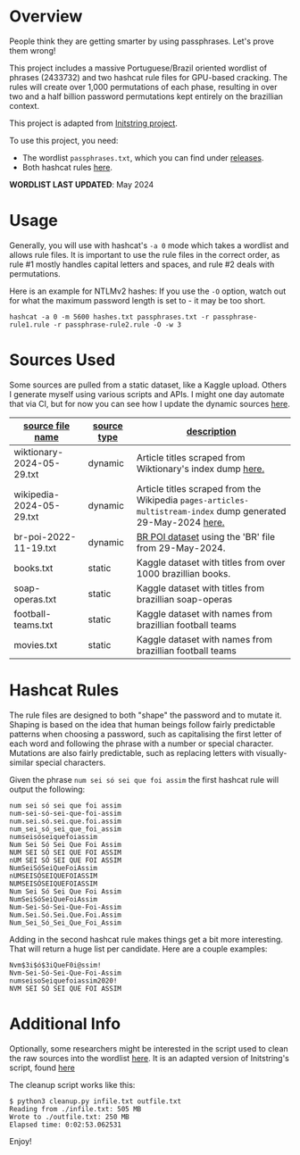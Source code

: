 # Overview

People think they are getting smarter by using passphrases. Let's prove them wrong!

This project includes a massive Portuguese/Brazil oriented wordlist of phrases (2433732) and two hashcat rule files for GPU-based cracking. The rules will create over 1,000 permutations of each phase, resulting in over two and a half billion password permutations kept entirely on the brazillian context.

This project is adapted from [Initstring project](https://github.com/initstring/passphrase-wordlist). 

To use this project, you need:

- The wordlist `passphrases.txt`, which you can find under [releases](https://github.com/victormagalhaess/pt-br-passphrase-wordlist/releases).
- Both hashcat rules [here](/hashcat-rules/).

**WORDLIST LAST UPDATED**: May 2024

# Usage

Generally, you will use with hashcat's `-a 0` mode which takes a wordlist and allows rule files. It is important to use the rule files in the correct order, as rule #1 mostly handles capital letters and spaces, and rule #2 deals with permutations.

Here is an example for NTLMv2 hashes: If you use the `-O` option, watch out for what the maximum password length is set to - it may be too short.

```
hashcat -a 0 -m 5600 hashes.txt passphrases.txt -r passphrase-rule1.rule -r passphrase-rule2.rule -O -w 3
```

# Sources Used

Some sources are pulled from a static dataset, like a Kaggle upload. Others I generate myself using various scripts and APIs. I might one day automate that via CI, but for now you can see how I update the dynamic sources [here](/utilities/updating-sources.md).

| <ins>**source file name**</ins> | <ins>**source type**</ins> | <ins>**description**</ins> |
| --- | --- | --- |
| wiktionary-2024-05-29.txt | dynamic | Article titles scraped from Wiktionary's index dump [here.](https://dumps.wikimedia.org/ptwiktionary) |
| wikipedia-2024-05-29.txt | dynamic | Article titles scraped from the Wikipedia `pages-articles-multistream-index` dump generated 29-May-2024 [here.](https://dumps.wikimedia.org/ptwiki) |
| br-poi-2022-11-19.txt | dynamic | [BR POI dataset](https://download.geonames.org/export/dump/) using the 'BR' file from 29-May-2024. |
| books.txt | static | Kaggle dataset with titles from over 1000 brazillian books. |
| soap-operas.txt | static | Kaggle dataset with titles from brazillian soap-operas |
| football-teams.txt | static | Kaggle dataset with names from brazillian football teams |
| movies.txt | static | Kaggle dataset with names from brazillian football teams |

# Hashcat Rules

The rule files are designed to both "shape" the password and to mutate it. Shaping is based on the idea that human beings follow fairly predictable patterns when choosing a password, such as capitalising the first letter of each word and following the phrase with a number or special character. Mutations are also fairly predictable, such as replacing letters with visually-similar special characters.

Given the phrase `num sei só sei que foi assim` the first hashcat rule will output the following:

```
num sei só sei que foi assim
num-sei-só-sei-que-foi-assim
num.sei.só.sei.que.foi.assim
num_sei_só_sei_que_foi_assim
numseisóseiquefoiassim
Num Sei Só Sei Que Foi Assim
NUM SEI SÓ SEI QUE FOI ASSIM
nUM SEI SÓ SEI QUE FOI ASSIM
NumSeiSóSeiQueFoiAssim
nUMSEISÓSEIQUEFOIASSIM
NUMSEISÓSEIQUEFOIASSIM
Num Sei Só Sei Que Foi Assim
NumSeiSóSeiQueFoiAssim
Num-Sei-Só-Sei-Que-Foi-Assim
Num.Sei.Só.Sei.Que.Foi.Assim
Num_Sei_Só_Sei_Que_Foi_Assim
```

Adding in the second hashcat rule makes things get a bit more interesting. That will return a huge list per candidate. Here are a couple examples:

```
Nvm$3i$ó$3iQueF0i@ssim!
Nvm-Sei-Só-Sei-Que-Foi-Assim
numseisoSeiquefoiassim2020!
NVM SEI SÓ SEI QUE FOI ASSIM
```

# Additional Info

Optionally, some researchers might be interested in the script used to clean the raw sources into the wordlist [here](/utilities/cleanup.py). It is an adapted version of Initstring's script, found [here](https://github.com/initstring/passphrase-wordlist/blob/master/utilities/cleanup.py)

The cleanup script works like this:

```
$ python3 cleanup.py infile.txt outfile.txt
Reading from ./infile.txt: 505 MB
Wrote to ./outfile.txt: 250 MB
Elapsed time: 0:02:53.062531

```

Enjoy!
